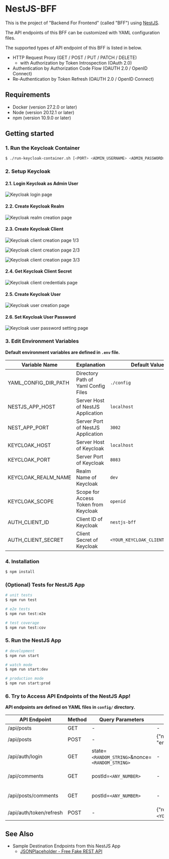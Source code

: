 # NestJS-BFF
This is the project of "Backend For Frontend" (called "BFF") using [NestJS](https://docs.nestjs.com/).

The API endpoints of this BFF can be customized with YAML configuration files.

The supported types of API endpoint of this BFF is listed in below.

- HTTP Request Proxy (GET / POST / PUT / PATCH / DELETE)
  - with Authorization by Token Introspection (OAuth 2.0)
- Authentication by Authorization Code Flow (OAUTH 2.0 / OpenID Connect)
- Re-Authentication by Token Refresh (OAUTH 2.0 / OpenID Connect)

## Requirements

- Docker (version 27.2.0 or later)
- Node (version 20.12.1 or later)
- npm (version 10.9.0 or later)

## Getting started

### 1. Run the Keycloak Container

```bash
$ ./run-keycloak-container.sh [<PORT> <ADMIN_USERNAME> <ADMIN_PASSWORD>]
```

### 2. Setup Keycloak

#### 2.1. Login Keycloak as Admin User

![Keycloak login page](./img/keycloak-login.png)

#### 2.2. Create Keycloak Realm

![Keycloak realm creation page](./img/keycloak-realm.png)

#### 2.3. Create Keycloak Client

![Keycloak client creation page 1/3](./img/keycloak-client-01.png)

![Keycloak client creation page 2/3](./img/keycloak-client-02.png)

![Keycloak client creation page 3/3](./img/keycloak-client-03.png)

#### 2.4. Get Keycloak Client Secret

![Keycloak client credentials page](./img/keycloak-client-secret.png)

#### 2.5. Create Keycloak User

![Keycloak user creation page](./img/keycloak-user.png)

#### 2.6. Set Keycloak User Password

![Keycloak user password setting page](./img/keycloak-user-password.png)

### 3. Edit Environment Variables

**Default environment variables are defined in `.env` file.**

| Variable Name | Explanation | Default Value |
| ------------- | ----------- | ------------- |
| YAML_CONFIG_DIR_PATH | Directory Path of Yaml Config Files | `./config` |
| NESTJS_APP_HOST | Server Host of NestJS Application | `localhost` |
| NEST_APP_PORT | Server Port of NestJS Application | `3002` |
| KEYCLOAK_HOST | Server Host of Keycloak | `localhost` |
| KEYCLOAK_PORT | Server Port of Keycloak | `8083` |
| KEYCLOAK_REALM_NAME | Realm Name of Keycloak | `dev` |
| KEYCLOAK_SCOPE | Scope for Access Token from Keycloak | `openid` |
| AUTH_CLIENT_ID | Client ID of Keycloak | `nestjs-bff` |
| AUTH_CLIENT_SECRET | Client Secret of Keycloak | `<YOUR_KEYCLOAK_CLIENT_SECRET>` |

### 4. Installation

```bash
$ npm install
```

### (Optional) Tests for NestJS App

```bash
# unit tests
$ npm run test

# e2e tests
$ npm run test:e2e

# test coverage
$ npm run test:cov
```

### 5. Run the NestJS App

```bash
# development
$ npm run start

# watch mode
$ npm run start:dev

# production mode
$ npm run start:prod
```

### 6. Try to Access API Endpoints of the NestJS App!

**API endpoints are defined on YAML files in `config/` directory.**

| API Endpoint | Method | Query Parameters | Request Body | Request Headers |
| ------------ | ------ | ---------------- | ------------ | --------------- |
| /api/posts | GET | - | - | - |
| /api/posts | POST | - | {"name":"`<ANY_NAME>`", "email":"`<ANY_EMAIL>`"} | Content-Type: application/json |
| /api/auth/login | GET | state=`<RANDOM_STRING>`&nonce=`<RANDOM_STRING>` | - | - |
| /api/comments | GET | postId=`<ANY_NUMBER>` | - | Authorization: Bearer `<YOUR_ACCESS_TOKEN>` |
| /api/posts/comments | GET | postId=`<ANY_NUMBER>` | - | Authorization: Bearer `<YOUR_ACCESS_TOKEN>` |
| /api/auth/token/refresh | POST | - | {"refresh_token":"`<YOUR_REFRESH_TOKEN>`"} | Content-Type: application/json |

## See Also

- Sample Destination Endpoints from this NestJS App
  - [JSONPlaceholder - Free Fake REST API](https://jsonplaceholder.typicode.com/)
